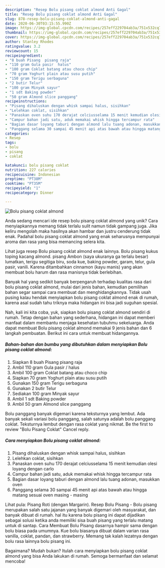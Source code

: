 ```yaml
---
description: "Resep Bolu pisang coklat almond Anti Gagal"
title: "Resep Bolu pisang coklat almond Anti Gagal"
slug: 878-resep-bolu-pisang-coklat-almond-anti-gagal
date: 2020-06-30T03:15:55.990Z
image: https://img-global.cpcdn.com/recipes/257eff229704ab3a/751x532cq70/bolu-pisang-coklat-almond-foto-resep-utama.jpg
thumbnail: https://img-global.cpcdn.com/recipes/257eff229704ab3a/751x532cq70/bolu-pisang-coklat-almond-foto-resep-utama.jpg
cover: https://img-global.cpcdn.com/recipes/257eff229704ab3a/751x532cq70/bolu-pisang-coklat-almond-foto-resep-utama.jpg
author: Stanley Rhodes
ratingvalue: 3.2
reviewcount: 15
recipeingredient:
- "8 buah Pisang  pisang raja"
- "110 gram Gula pasir  halus"
- "100 gram Coklat batang atau choco chip"
- "70 gram Yoghurt plain atau susu putih"
- "150 gram Terigu serbaguna"
- "2 butir Telur"
- "100 gram Minyak sayur"
- "1 sdt Baking powder"
- "50 gram Almond slice panggang"
recipeinstructions:
- "Pisang dihaluskan dengan whisk sampai halus, sisihkan"
- "Lelehkan coklat, sisihkan"
- "Panaskan oven suhu 170 derajat celciusselama 15 menit kemudian olesi loyang dengan carlo"
- "Campur bahan jadi satu, aduk memakai whisk hingga tercampur rata"
- "Bagian dasar loyang taburi dengan almond lalu tuang adonan, masukkan oven"
- "Panggang selama 30 sampai 45 menit api atas bawah atau hingga matang sesuai oven masing - masing"
categories:
- Resep
tags:
- bolu
- pisang
- coklat

katakunci: bolu pisang coklat 
nutrition: 227 calories
recipecuisine: Indonesian
preptime: "PT38M"
cooktime: "PT35M"
recipeyield: "1"
recipecategory: Dinner

---
```



![Bolu pisang coklat almond](https://img-global.cpcdn.com/recipes/257eff229704ab3a/751x532cq70/bolu-pisang-coklat-almond-foto-resep-utama.jpg)

Anda sedang mencari ide resep bolu pisang coklat almond yang unik? Cara menyiapkannya memang tidak terlalu sulit namun tidak gampang juga. Jika keliru mengolah maka hasilnya akan hambar dan justru cenderung tidak enak. Padahal bolu pisang coklat almond yang enak seharusnya mempunyai aroma dan rasa yang bisa memancing selera kita.

Lihat juga resep Bolu pisang coklat almond enak lainnya. Bolu pisang kukus toping kacang almond. pisang Ambon (saya ukuranya ga terlalu besar) lumatkan, terigu segitiga biru, soda kue, baking powder, garam, telur, gula pasir, vanili. Karena ditambahkan cinnamon (kayu manis) yang akan membuat bolu harum dan rasa manisnya tidak berlebihan.

Banyak hal yang sedikit banyak berpengaruh terhadap kualitas rasa dari bolu pisang coklat almond, mulai dari jenis bahan, kemudian pemilihan bahan segar sampai cara membuat dan menghidangkannya. Tidak usah pusing kalau hendak menyiapkan bolu pisang coklat almond enak di rumah, karena asal sudah tahu triknya maka hidangan ini bisa jadi suguhan spesial.


Nah, kali ini kita coba, yuk, siapkan bolu pisang coklat almond sendiri di rumah. Tetap dengan bahan yang sederhana, hidangan ini dapat memberi manfaat dalam membantu menjaga kesehatan tubuhmu sekeluarga. Anda dapat membuat Bolu pisang coklat almond memakai 9 jenis bahan dan 6 langkah pembuatan. Berikut ini cara untuk membuat hidangannya.

<!--inarticleads1-->

##### Bahan-bahan dan bumbu yang dibutuhkan dalam menyiapkan Bolu pisang coklat almond:

1. Siapkan 8 buah Pisang  pisang raja
1. Ambil 110 gram Gula pasir / halus
1. Ambil 100 gram Coklat batang atau choco chip
1. Siapkan 70 gram Yoghurt plain atau susu putih
1. Gunakan 150 gram Terigu serbaguna
1. Gunakan 2 butir Telur
1. Sediakan 100 gram Minyak sayur
1. Ambil 1 sdt Baking powder
1. Ambil 50 gram Almond slice panggang


Bolu panggang banyak digemari karena teksturnya yang lembut. Ada banyak sekali variasi bolu panggang, salah satunya adalah bolu panggang coklat. Teksturnya lembut dengan rasa coklat yang nikmat. Be the first to review &#34;Bolu Pisang Coklat&#34; Cancel reply. 

<!--inarticleads2-->

##### Cara menyiapkan Bolu pisang coklat almond:

1. Pisang dihaluskan dengan whisk sampai halus, sisihkan
1. Lelehkan coklat, sisihkan
1. Panaskan oven suhu 170 derajat celciusselama 15 menit kemudian olesi loyang dengan carlo
1. Campur bahan jadi satu, aduk memakai whisk hingga tercampur rata
1. Bagian dasar loyang taburi dengan almond lalu tuang adonan, masukkan oven
1. Panggang selama 30 sampai 45 menit api atas bawah atau hingga matang sesuai oven masing - masing


Lihat pula: Pisang Roti (dengan Margarin). Resep Bolu Pisang - Bolu pisang merupakan salah satu jajanan yang banyak digemari oleh masyarakat, dan banyak dibuat di rumah. hal itu karena bolu pisang ini dapat dijadikan sebagai solusi ketika anda memiliki sisa buah pisang yang terlalu matang untuk di santap. Cara Membuat Bolu Pisang dasarnya hampir sama dengan bolu biasa pada umumnya. Kue bolu biasanya dibuat dalam varian rasa vanilla, coklat, pandan, dan strawberry. Memang tak kalah lezatnya dengan bolu rasa lainnya bolu pisang ini. 

Bagaimana? Mudah bukan? Itulah cara menyiapkan bolu pisang coklat almond yang bisa Anda lakukan di rumah. Semoga bermanfaat dan selamat mencoba!
